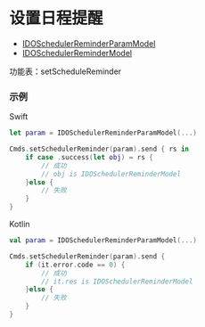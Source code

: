 # 设置日程提醒
* [IDOSchedulerReminderParamModel](../model/IDOSchedulerReminderParamModel.md)
* [IDOSchedulerReminderModel](../model/IDOSchedulerReminderModel.md)

功能表：setScheduleReminder

### 示例

Swift
```swift
let param = IDOSchedulerReminderParamModel(...)

Cmds.setSchedulerReminder(param).send { rs in
    if case .success(let obj) = rs {
        // 成功
        // obj is IDOSchedulerReminderModel
    }else {
        // 失败
    }
}
```

Kotlin
```kotlin
val param = IDOSchedulerReminderParamModel(...)

Cmds.setSchedulerReminder(param).send {
    if (it.error.code == 0) {
        // 成功
        // it.res is IDOSchedulerReminderModel
    }else {
        // 失败
    }
}
```
